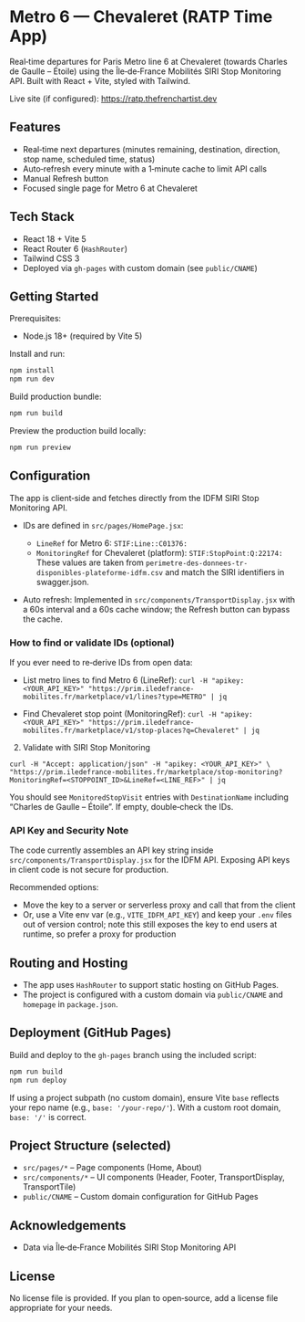 # Metro 6 — Chevaleret (RATP Time App)

Real‑time departures for Paris Metro line 6 at Chevaleret (towards Charles de Gaulle – Étoile) using the Île‑de‑France Mobilités SIRI Stop Monitoring API. Built with React + Vite, styled with Tailwind.

Live site (if configured): https://ratp.thefrenchartist.dev

## Features
- Real‑time next departures (minutes remaining, destination, direction, stop name, scheduled time, status)
- Auto‑refresh every minute with a 1‑minute cache to limit API calls
- Manual Refresh button
- Focused single page for Metro 6 at Chevaleret

## Tech Stack
- React 18 + Vite 5
- React Router 6 (`HashRouter`)
- Tailwind CSS 3
- Deployed via `gh-pages` with custom domain (see `public/CNAME`)

## Getting Started
Prerequisites:
- Node.js 18+ (required by Vite 5)

Install and run:
```bash
npm install
npm run dev
```
Build production bundle:
```bash
npm run build
```
Preview the production build locally:
```bash
npm run preview
```

## Configuration
The app is client‑side and fetches directly from the IDFM SIRI Stop Monitoring API.

- IDs are defined in `src/pages/HomePage.jsx`:
  - `LineRef` for Metro 6: `STIF:Line::C01376:`
  - `MonitoringRef` for Chevaleret (platform): `STIF:StopPoint:Q:22174:`
  These values are taken from `perimetre-des-donnees-tr-disponibles-plateforme-idfm.csv` and match the SIRI identifiers in swagger.json.

- Auto refresh: Implemented in `src/components/TransportDisplay.jsx` with a 60s interval and a 60s cache window; the Refresh button can bypass the cache.

### How to find or validate IDs (optional)

If you ever need to re‑derive IDs from open data:

- List metro lines to find Metro 6 (LineRef):
  `curl -H "apikey: <YOUR_API_KEY>" "https://prim.iledefrance-mobilites.fr/marketplace/v1/lines?type=METRO" | jq`

- Find Chevaleret stop point (MonitoringRef):
  `curl -H "apikey: <YOUR_API_KEY>" "https://prim.iledefrance-mobilites.fr/marketplace/v1/stop-places?q=Chevaleret" | jq`

2) Validate with SIRI Stop Monitoring

`curl -H "Accept: application/json" -H "apikey: <YOUR_API_KEY>" \
  "https://prim.iledefrance-mobilites.fr/marketplace/stop-monitoring?MonitoringRef=<STOPPOINT_ID>&LineRef=<LINE_REF>" | jq`

You should see `MonitoredStopVisit` entries with `DestinationName` including “Charles de Gaulle – Étoile”. If empty, double‑check the IDs.

### API Key and Security Note
The code currently assembles an API key string inside `src/components/TransportDisplay.jsx` for the IDFM API. Exposing API keys in client code is not secure for production.

Recommended options:
- Move the key to a server or serverless proxy and call that from the client
- Or, use a Vite env var (e.g., `VITE_IDFM_API_KEY`) and keep your `.env` files out of version control; note this still exposes the key to end users at runtime, so prefer a proxy for production

## Routing and Hosting
- The app uses `HashRouter` to support static hosting on GitHub Pages.
- The project is configured with a custom domain via `public/CNAME` and `homepage` in `package.json`.

## Deployment (GitHub Pages)
Build and deploy to the `gh-pages` branch using the included script:
```bash
npm run build
npm run deploy
```
If using a project subpath (no custom domain), ensure Vite `base` reflects your repo name (e.g., `base: '/your-repo/'`). With a custom root domain, `base: '/'` is correct.

## Project Structure (selected)
- `src/pages/*` – Page components (Home, About)
- `src/components/*` – UI components (Header, Footer, TransportDisplay, TransportTile)
- `public/CNAME` – Custom domain configuration for GitHub Pages

## Acknowledgements
- Data via Île‑de‑France Mobilités SIRI Stop Monitoring API

## License
No license file is provided. If you plan to open‑source, add a license file appropriate for your needs.
